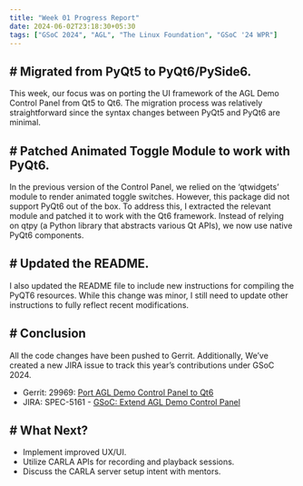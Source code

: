 ```yaml
---
title: "Week 01 Progress Report"
date: 2024-06-02T23:18:30+05:30
tags: ["GSoC 2024", "AGL", "The Linux Foundation", "GSoC '24 WPR"]
---
```


##  # Migrated from PyQt5 to PyQt6/PySide6.

This week, our focus was on porting the UI framework of the AGL Demo Control Panel from Qt5 to Qt6. The migration process was relatively straightforward since the syntax changes between PyQt5 and PyQt6 are minimal.

## # Patched Animated Toggle Module to work with PyQt6.

In the previous version of the Control Panel, we relied on the ‘qtwidgets’ module to render animated toggle switches. However, this package did not support PyQt6 out of the box. To address this, I extracted the relevant module and patched it to work with the Qt6 framework. Instead of relying on qtpy (a Python library that abstracts various Qt APIs), we now use native PyQt6 components.

## # Updated the README.

I also updated the README file to include new instructions for compiling the PyQT6 resources. While this change was minor, I still need to update other instructions to fully reflect recent modifications.

## # Conclusion

All the code changes have been pushed to Gerrit. Additionally, We’ve created a new JIRA issue to track this year’s contributions under GSoC 2024.
- Gerrit: 29969: [Port AGL Demo Control Panel to Qt6]( https://gerrit.automotivelinux.org/gerrit/c/src/agl-demo-control-panel/+/29969)
- JIRA: SPEC-5161 - [GSoC: Extend AGL Demo Control Panel](https://jira.automotivelinux.org/browse/SPEC-5161)

## # What Next?

- Implement improved UX/UI.
- Utilize CARLA APIs for recording and playback sessions.
- Discuss the CARLA server setup intent with mentors.



